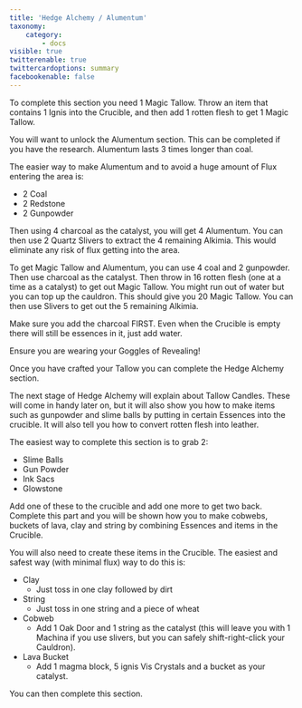 ```yaml
---
title: 'Hedge Alchemy / Alumentum'
taxonomy:
    category:
        - docs
visible: true
twitterenable: true
twittercardoptions: summary
facebookenable: false
---
```


To complete this section you need 1 Magic Tallow. Throw an item that contains 1 Ignis into the Crucible, and then add 1 rotten flesh to get 1 Magic Tallow. 

You will want to unlock the Alumentum section. This can be completed if you have the research.  Alumentum lasts 3 times longer than coal.

The easier way to make Alumentum and to avoid a huge amount of Flux entering the area is:

* 2 Coal
* 2 Redstone
* 2 Gunpowder

Then using 4 charcoal as the catalyst, you will get 4 Alumentum. You can then use 2 Quartz Slivers to extract the 4 remaining Alkimia. This would eliminate any risk of flux getting into the area.

To get Magic Tallow and Alumentum, you can use 4 coal and 2 gunpowder. Then use charcoal as the catalyst. Then throw in 16 rotten flesh (one at a time as a catalyst) to get out Magic Tallow. You might run out of water but you can top up the cauldron. This should give you 20 Magic Tallow. You can then use Slivers to get out the 5 remaining Alkimia.

Make sure you add the charcoal FIRST. Even when the Crucible is empty there will still be essences in it, just add water.

Ensure you are wearing your Goggles of Revealing!

Once you have crafted your Tallow you can complete the Hedge Alchemy section.

The next stage of Hedge Alchemy will explain about Tallow Candles. These will come in handy later on, but it will also show you how to make items such as gunpowder and slime balls by putting in certain Essences into the crucible. It will also tell you how to convert rotten flesh into leather.

The easiest way to complete this section is to grab 2:

* Slime Balls
* Gun Powder
* Ink Sacs
* Glowstone

Add one of these to the crucible and add one more to get two back. Complete this part and you will be shown how you to make cobwebs, buckets of lava, clay and string by combining Essences and items in the Crucible.

You will also need to create these items in the Crucible. The easiest and safest way (with minimal flux) way to do this is:

* Clay
	* Just toss in one clay followed by dirt
* String
	* Just toss in one string and a piece of wheat
* Cobweb
	* Add 1 Oak Door and 1 string as the catalyst (this will leave you with 1 Machina if you use slivers, but you can safely shift-right-click your Cauldron).
* Lava Bucket
	* Add 1 magma block, 5 ignis Vis Crystals and a bucket as your catalyst.

You can then complete this section.
